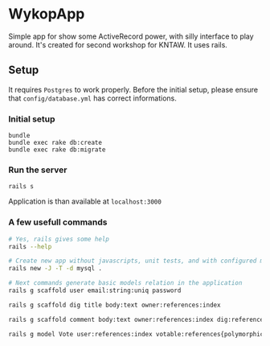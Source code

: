 # WykopApp

Simple app for show some ActiveRecord power, with silly interface to play around.
It's created for second workshop for KNTAW.
It uses rails.

## Setup

It requires `Postgres` to work properly. Before the initial setup, please ensure that `config/database.yml` has correct informations.

### Initial setup
```
bundle
bundle exec rake db:create
bundle exec rake db:migrate
```

### Run the server
```
rails s
```
Application is than available at `localhost:3000`


### A few usefull commands

```bash
# Yes, rails gives some help
rails --help

# Create new app without javascripts, unit tests, and with configured mysql
rails new -J -T -d mysql .

# Next commands generate basic models relation in the application
rails g scaffold user email:string:uniq password

rails g scaffold dig title body:text owner:references:index

rails g scaffold comment body:text owner:references:index dig:references:index

rails g model Vote user:references:index votable:references{polymorphic}:index amount:integer
```
